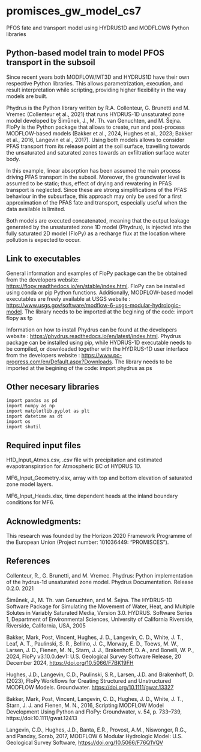 # promisces_gw_model_cs7
PFOS fate and transport model using HYDRUS1D and MODFLOW6 Python libraries


## Python-based model train to model PFOS transport in the subsoil

Since recent years both MODFLOW/MT3D and HYDRUS1D have their own respective Python libraries. This allows parametrization, execution, and result interpretation while scripting, providing higher flexibility in the way models are built. 

Phydrus is the Python library written by R.A. Collenteur, G. Brunetti and M. Vremec (Collenteur et al., 2021) that runs HYDRUS-1D unsaturated zone model developed by Šimůnek, J., M. Th. van Genuchten, and M. Šejna.  FloPy is the Python package that allows to create, run and post-process MODFLOW-based models (Bakker et al., 2024, Hughes et al., 2023; Bakker et al., 2016, Langevin et al., 2017). Using both models allows to consider PFAS transport from its release point at the soil surface, travelling towards the unsaturated and saturated zones towards an exfiltration surface water body.

In this example, linear absorption has been assumed the main process driving PFAS transport in the subsoil. Moreover, the groundwater level is assumed to be static; thus, effect of drying and rewatering in PFAS transport is neglected. Since these are strong simplifications of the PFAS behaviour in the subsurface, this approach may only be used for a first approximation of the PFAS fate and transport, especially useful when the data available is limited.

Both models are executed concatenated, meaning that the output leakage generated by the unsaturated zone 1D model (Phydrus), is injected into the fully saturated 2D model (FloPy) as a recharge flux at the location where pollution is expected to occur. 


## Link to executables

General information and examples of FloPy package can the be obtained from the developers website: https://flopy.readthedocs.io/en/stable/index.html. FloPy can be installed using conda or pip Python functions. Additionally, MODFLOW-based model executables are freely available at USGS website : https://www.usgs.gov/software/modflow-6-usgs-modular-hydrologic-model. The library needs to be imported at the begining of the code: import flopy as fp

Information on how to install Phydrus can be found at the developers website : https://phydrus.readthedocs.io/en/latest/index.html. Phydrus package can be installed using pip, while HYDRUS-1D executable needs to be compiled, or downloaded together with the HYDRUS-1D user interface from the developers website : https://www.pc-progress.com/en/Default.aspx?Downloads. The library needs to be imported at the begining of the code: import phydrus as ps


## Other necesary libraries

```
import pandas as pd
import numpy as np
import matplotlib.pyplot as plt
import datetime as dt
import os
import shutil
```

## Required input files

H1D_Input_Atmos.csv, .csv file with precipitation and estimated evapotranspiration for Atmospheric BC of HYDRUS 1D.

MF6_Input_Geometry.xlsx, array with top and bottom elevation of saturated zone model layers.

MF6_Input_Heads.xlsx, time dependent heads at the inland boundary conditions for MF6.

## Acknowledgments:
This research was founded by the Horizon 2020 Framework Programme of the European Union (Project number: 101036449: “PROMISCES”).

## References

Collenteur, R., G. Brunetti, and M. Vremec. Phydrus: Python implementation of the hydrus-1d unsaturated zone model. Phydrus Documentation. Release 0.2.0. 2021

Šimůnek, J., M. Th. van Genuchten, and M. Šejna. The HYDRUS-1D Software Package for Simulating the Movement of Water, Heat, and Multiple Solutes in Variably Saturated Media, Version 3.0. HYDRUS. Software Series 1, Department of Environmental Sciences, University of California Riverside, Riverside, California, USA, 2005

Bakker, Mark, Post, Vincent, Hughes, J. D., Langevin, C. D., White, J. T., Leaf, A. T., Paulinski, S. R., Bellino, J. C., Morway, E. D., Toews, M. W., Larsen, J. D., Fienen, M. N., Starn, J. J., Brakenhoff, D. A., and Bonelli, W. P., 2024, FloPy v3.10.0.dev1: U.S. Geological Survey Software Release, 20 December 2024, https://doi.org/10.5066/F7BK19FH

Hughes, J.D., Langevin, C.D., Paulinski, S.R., Larsen, J.D. and Brakenhoff, D. (2023), FloPy Workflows for Creating Structured and Unstructured MODFLOW Models. Groundwater. https://doi.org/10.1111/gwat.13327 

Bakker, Mark, Post, Vincent, Langevin, C. D., Hughes, J. D., White, J. T., Starn, J. J. and Fienen, M. N., 2016, Scripting MODFLOW Model Development Using Python and FloPy: Groundwater, v. 54, p. 733–739, https://doi:10.1111/gwat.12413 

Langevin, C.D., Hughes, J.D., Banta, E.R., Provost, A.M., Niswonger, R.G., and Panday, Sorab, 2017, MODFLOW 6 Modular Hydrologic Model: U.S. Geological Survey Software, https://doi.org/10.5066/F76Q1VQV




